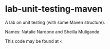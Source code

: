 # lab-unit-testing-maven

A lab on unit testing (with some Maven structure).

Names: Natalie Nardone and Sheilla Muligande

This code may be found at <

